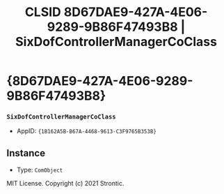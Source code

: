 ﻿---
title: "CLSID 8D67DAE9-427A-4E06-9289-9B86F47493B8 | SixDofControllerManagerCoClass"
excerpt: What is COM-Object CLSID 8D67DAE9-427A-4E06-9289-9B86F47493B8?
---

# {8D67DAE9-427A-4E06-9289-9B86F47493B8}

### `SixDofControllerManagerCoClass`
* AppID: `{1B162A5B-B67A-4468-9613-C3F9765B353B}`

## Instance

* Type: `ComObject`

MIT License. Copyright (c) 2021 Strontic.


